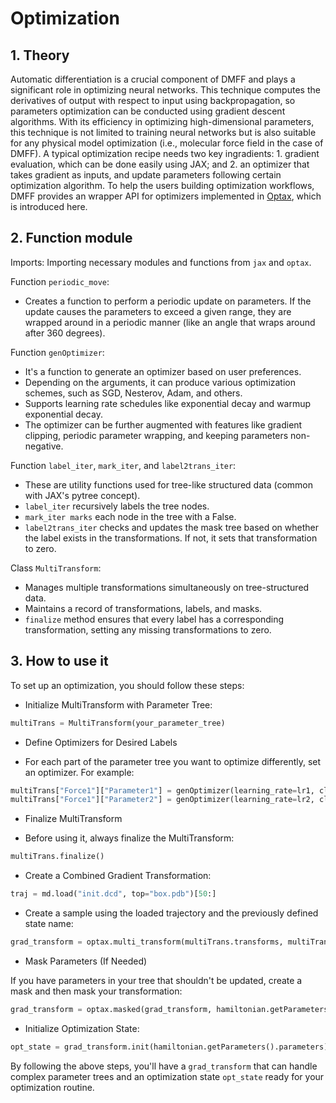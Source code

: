 # Optimization

## 1. Theory

Automatic differentiation is a crucial component of DMFF and plays a significant role in optimizing neural networks. This technique computes the derivatives of output with respect to input using backpropagation, so parameters optimization can be conducted using gradient descent algorithms. With its efficiency in optimizing high-dimensional parameters, this technique is not limited to training neural networks but is also suitable for any physical model optimization (i.e., molecular force field in the case of DMFF). A typical optimization recipe needs two key ingradients: 1. gradient evaluation, which can be done easily using JAX; and 2. an optimizer that takes gradient as inputs, and update parameters following certain optimization algorithm. To help the users building optimization workflows, DMFF provides an wrapper API for optimizers implemented in [Optax](https://github.com/google-deepmind/optax), which is introduced here.

## 2. Function module 

Imports: Importing necessary modules and functions from `jax` and `optax`.

Function `periodic_move`:
- Creates a function to perform a periodic update on parameters. If the update causes the parameters to exceed a given range, they are wrapped around in a periodic manner (like an angle that wraps around after 360 degrees).

Function `genOptimizer`:
- It's a function to generate an optimizer based on user preferences.
- Depending on the arguments, it can produce various optimization schemes, such as SGD, Nesterov, Adam, and others.
- Supports learning rate schedules like exponential decay and warmup exponential decay.
- The optimizer can be further augmented with features like gradient clipping, periodic parameter wrapping, and keeping parameters non-negative.

Function `label_iter`, `mark_iter`, and `label2trans_iter`:
- These are utility functions used for tree-like structured data (common with JAX's pytree concept).
- `label_iter` recursively labels the tree nodes.
- `mark_iter marks` each node in the tree with a False.
- `label2trans_iter` checks and updates the mask tree based on whether the label exists in the transformations. If not, it sets that transformation to zero.

Class `MultiTransform`:
- Manages multiple transformations simultaneously on tree-structured data.
- Maintains a record of transformations, labels, and masks.
- `finalize` method ensures that every label has a corresponding transformation, setting any missing transformations to zero.

## 3. How to use it

To set up an optimization, you should follow these steps:
- Initialize MultiTransform with Parameter Tree:

```python
multiTrans = MultiTransform(your_parameter_tree)
```
- Define Optimizers for Desired Labels

- For each part of the parameter tree you want to optimize differently, set an optimizer. For example:
  
```python
multiTrans["Force1"]["Parameter1"] = genOptimizer(learning_rate=lr1, clip=clip1)
multiTrans["Force1"]["Parameter2"] = genOptimizer(learning_rate=lr2, clip=clip2)
```

- Finalize MultiTransform

- Before using it, always finalize the MultiTransform:
  
```python
multiTrans.finalize()
```

- Create a Combined Gradient Transformation:
  
```python
traj = md.load("init.dcd", top="box.pdb")[50:]
```

- Create a sample using the loaded trajectory and the previously defined state name:
  
```python
grad_transform = optax.multi_transform(multiTrans.transforms, multiTrans.labels)
```

- Mask Parameters (If Needed)

If you have parameters in your tree that shouldn't be updated, create a mask and then mask your transformation:
  
```python
grad_transform = optax.masked(grad_transform, hamiltonian.getParameters().mask)
```

- Initialize Optimization State:
  
```python
opt_state = grad_transform.init(hamiltonian.getParameters().parameters)
```

By following the above steps, you'll have a `grad_transform` that can handle complex parameter trees and an optimization state `opt_state` ready for your optimization routine.
